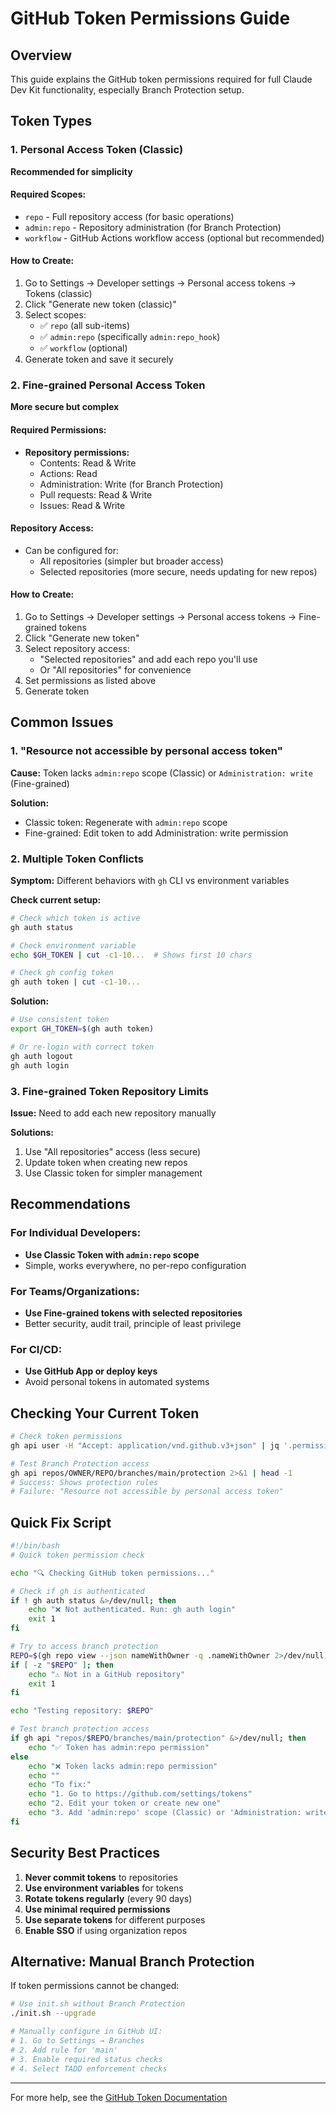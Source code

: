 # GitHub Token Permissions Guide

## Overview
This guide explains the GitHub token permissions required for full Claude Dev Kit functionality, especially Branch Protection setup.

## Token Types

### 1. Personal Access Token (Classic)
**Recommended for simplicity**

#### Required Scopes:
- `repo` - Full repository access (for basic operations)
- `admin:repo` - Repository administration (for Branch Protection)
- `workflow` - GitHub Actions workflow access (optional but recommended)

#### How to Create:
1. Go to Settings → Developer settings → Personal access tokens → Tokens (classic)
2. Click "Generate new token (classic)"
3. Select scopes:
   - ✅ `repo` (all sub-items)
   - ✅ `admin:repo` (specifically `admin:repo_hook`)
   - ✅ `workflow` (optional)
4. Generate token and save it securely

### 2. Fine-grained Personal Access Token
**More secure but complex**

#### Required Permissions:
- **Repository permissions:**
  - Contents: Read & Write
  - Actions: Read
  - Administration: Write (for Branch Protection)
  - Pull requests: Read & Write
  - Issues: Read & Write

#### Repository Access:
- Can be configured for:
  - All repositories (simpler but broader access)
  - Selected repositories (more secure, needs updating for new repos)

#### How to Create:
1. Go to Settings → Developer settings → Personal access tokens → Fine-grained tokens
2. Click "Generate new token"
3. Select repository access:
   - "Selected repositories" and add each repo you'll use
   - Or "All repositories" for convenience
4. Set permissions as listed above
5. Generate token

## Common Issues

### 1. "Resource not accessible by personal access token"
**Cause:** Token lacks `admin:repo` scope (Classic) or `Administration: write` (Fine-grained)

**Solution:**
- Classic token: Regenerate with `admin:repo` scope
- Fine-grained: Edit token to add Administration: write permission

### 2. Multiple Token Conflicts
**Symptom:** Different behaviors with `gh` CLI vs environment variables

**Check current setup:**
```bash
# Check which token is active
gh auth status

# Check environment variable
echo $GH_TOKEN | cut -c1-10...  # Shows first 10 chars

# Check gh config token
gh auth token | cut -c1-10...
```

**Solution:**
```bash
# Use consistent token
export GH_TOKEN=$(gh auth token)

# Or re-login with correct token
gh auth logout
gh auth login
```

### 3. Fine-grained Token Repository Limits
**Issue:** Need to add each new repository manually

**Solutions:**
1. Use "All repositories" access (less secure)
2. Update token when creating new repos
3. Use Classic token for simpler management

## Recommendations

### For Individual Developers:
- **Use Classic Token with `admin:repo` scope**
- Simple, works everywhere, no per-repo configuration

### For Teams/Organizations:
- **Use Fine-grained tokens with selected repositories**
- Better security, audit trail, principle of least privilege

### For CI/CD:
- **Use GitHub App or deploy keys**
- Avoid personal tokens in automated systems

## Checking Your Current Token

```bash
# Check token permissions
gh api user -H "Accept: application/vnd.github.v3+json" | jq '.permissions'

# Test Branch Protection access
gh api repos/OWNER/REPO/branches/main/protection 2>&1 | head -1
# Success: Shows protection rules
# Failure: "Resource not accessible by personal access token"
```

## Quick Fix Script

```bash
#!/bin/bash
# Quick token permission check

echo "🔍 Checking GitHub token permissions..."

# Check if gh is authenticated
if ! gh auth status &>/dev/null; then
    echo "❌ Not authenticated. Run: gh auth login"
    exit 1
fi

# Try to access branch protection
REPO=$(gh repo view --json nameWithOwner -q .nameWithOwner 2>/dev/null)
if [ -z "$REPO" ]; then
    echo "⚠️ Not in a GitHub repository"
    exit 1
fi

echo "Testing repository: $REPO"

# Test branch protection access
if gh api "repos/$REPO/branches/main/protection" &>/dev/null; then
    echo "✅ Token has admin:repo permission"
else
    echo "❌ Token lacks admin:repo permission"
    echo ""
    echo "To fix:"
    echo "1. Go to https://github.com/settings/tokens"
    echo "2. Edit your token or create new one"
    echo "3. Add 'admin:repo' scope (Classic) or 'Administration: write' (Fine-grained)"
fi
```

## Security Best Practices

1. **Never commit tokens** to repositories
2. **Use environment variables** for tokens
3. **Rotate tokens regularly** (every 90 days)
4. **Use minimal required permissions**
5. **Use separate tokens** for different purposes
6. **Enable SSO** if using organization repos

## Alternative: Manual Branch Protection

If token permissions cannot be changed:

```bash
# Use init.sh without Branch Protection
./init.sh --upgrade

# Manually configure in GitHub UI:
# 1. Go to Settings → Branches
# 2. Add rule for 'main'
# 3. Enable required status checks
# 4. Select TADD enforcement checks
```

---

For more help, see the [GitHub Token Documentation](https://docs.github.com/en/authentication/keeping-your-account-and-data-secure/creating-a-personal-access-token)